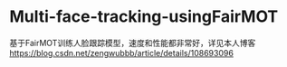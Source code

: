 # Multi-face-tracking-usingFairMOT
基于FairMOT训练人脸跟踪模型，速度和性能都非常好，详见本人博客 https://blog.csdn.net/zengwubbb/article/details/108693096
